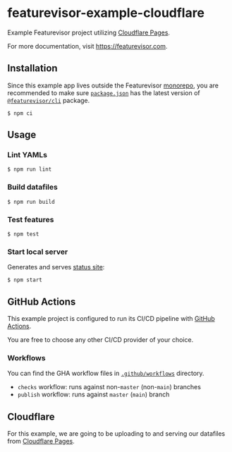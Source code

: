 # featurevisor-example-cloudflare

Example Featurevisor project utilizing [Cloudflare Pages](https://developers.cloudflare.com/pages).

For more documentation, visit https://featurevisor.com.

## Installation

Since this example app lives outside the Featurevisor [monorepo](https://github.com/fahad19/featurevisor), you are recommended to make sure [`package.json`](./package.json) has the latest version of [`@featurevisor/cli`](https://www.npmjs.com/package/@featurevisor/cli) package.

```
$ npm ci
```

## Usage

### Lint YAMLs

```
$ npm run lint
```

### Build datafiles

```
$ npm run build
```

### Test features

```
$ npm test
```

### Start local server

Generates and serves [status site](https://featurevisor.com/docs/site/):

```
$ npm start
```

## GitHub Actions

This example project is configured to run its CI/CD pipeline with [GitHub Actions](https://github.com/features/actions).

You are free to choose any other CI/CD provider of your choice.

### Workflows

You can find the GHA workflow files in [`.github/workflows`](./.github/workflows) directory.

- `checks` workflow: runs against non-`master` (non-`main`) branches
- `publish` workflow: runs against `master` (`main`) branch

## Cloudflare

For this example, we are going to be uploading to and serving our datafiles from [Cloudflare Pages](https://developers.cloudflare.com/pages).
